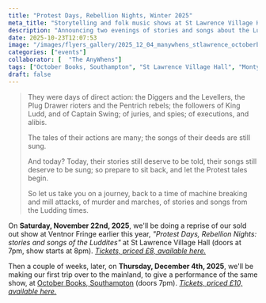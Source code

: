 ```yaml
---
title: "Protest Days, Rebellion Nights, Winter 2025"
meta_title: "Storytelling and folk music shows at St Lawrence Village Hall, Isle of Wight, and October Books Southampton; Monty storyteller; The AnyWhens; folk music; songs and stories of the Luddites; Luddites; Luddism, Blanketeers; protest tales; "
description: "Announcing two evenings of stories and songs about the Luddites, at St Lawrence, Isle of Wight, and October Books, Southampton, as performed by Monty and The AnyWhens (Glenn Koppany and Sue Cain)"
date: 2025-10-23T12:07:53
image: "/images/flyers_gallery/2025_12_04_manywhens_stlawrence_octoberbooks.png"
categories: ["events"]
collaborator: [  "The AnyWhens"]
tags: ["October Books, Southampton", "St Lawrence Village Hall", "Monty + THe AnyWhens"]
draft: false
---
```


> They were days of direct action: the Diggers and the Levellers, the Plug Drawer rioters and the Pentrich rebels; the followers of King Ludd, and of Captain Swing; of juries, and spies; of executions, and alibis.
>
> The tales of their actions are many; the songs of their deeds are still sung.
>
> And today? Today, their stories still deserve to be told, their songs still deserve to be sung; so prepare to sit back, and let the Protest tales begin.
>
> So let us take you on a journey, back to a time of machine breaking and mill attacks, of murder and marches, of stories and songs from the Ludding times.

On __Saturday, November 22nd, 2025__, we'll be doing a reprise of our sold out show at Ventnor Fringe earlier this year, *"Protest Days, Rebellion Nights: stories and songs of the Luddites"* at St Lawrence Village Hall (doors at 7pm, show starts at 8pm). *[Tickets, priced £8, available here.](https://www.stlawrencevillagehall.uk/events/protest-days-rebellion-nights)*

Then a couple of weeks, later, on __Thursday, December 4th, 2025__, we'll be making our first trip over to the mainland, to give a performance of the same show, at [October Books, Southampton](https://octoberbooks.org/) (doors 7pm). *[Tickets, priced £10, available here.](https://octoberbooks.lemonbooking.com/events/116/details)*
